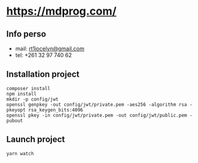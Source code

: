 # https://mdprog.com/
## Info perso
- mail: rt1jocelyn@gmail.com
- tel: +261 32 97 740 62

## Installation project
```shell
composer install
npm install
mkdir -p config/jwt
openssl genpkey -out config/jwt/private.pem -aes256 -algorithm rsa -pkeyopt rsa_keygen_bits:4096
openssl pkey -in config/jwt/private.pem -out config/jwt/public.pem -pubout
```
## Launch project
```shell
yarn watch
```
